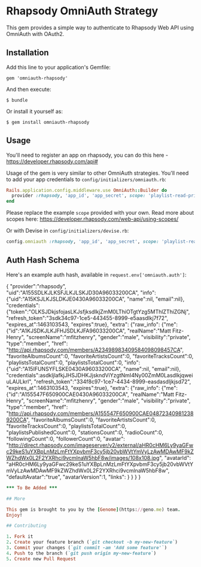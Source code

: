 # Rhapsody OmniAuth Strategy

This gem provides a simple way to authenticate to Rhapsody Web API using OmniAuth with OAuth2.

## Installation

Add this line to your application's Gemfile:

    gem 'omniauth-rhapsody'

And then execute:

    $ bundle

Or install it yourself as:

    $ gem install omniauth-rhapsody

## Usage

You'll need to register an app on rhapsody, you can do this here - https://developer.rhapsody.com/api#

Usage of the gem is very similar to other OmniAuth strategies.
You'll need to add your app credentials to `config/initializers/omniauth.rb`:

```ruby
Rails.application.config.middleware.use OmniAuth::Builder do
  provider :rhapsody, 'app_id', 'app_secret', scope: 'playlist-read-private user-read-private user-read-email'
end
```

Please replace the example `scope` provided with your own.
Read more about scopes here: https://developer.rhapsody.com/web-api/using-scopes/

Or with Devise in `config/initializers/devise.rb`:

```ruby
config.omniauth :rhapsody, 'app_id', 'app_secret', scope: 'playlist-read-private user-read-private user-read-email'
```

## Auth Hash Schema

Here's an example auth hash, available in `request.env['omniauth.auth']`:

  { "provider":"rhapsody",
     "uid":"A155SDLKJLKSFJLKJLSKJD30A96033200CA",
     "info":
      {"uid":"A15KSJLKJSLDKJE0430A96033200CA", "name":nil, "email":nil},
     "credentials":
      {"token":"OLKSJDkjsfojasLKJsfjksdlkjZmM0LThiOTgtYzg5MThlZThiZGNj",
       "refresh_token":"3sdk34c97-1ce5-443455-8999-e5aasdlkj7f72",
       "expires_at":1463103543,
       "expires":true},
     "extra":
      {"raw_info":
        {"me":
          {"id":"A1KJSDKJLKJFHJSDLKJFA96033200CA",
           "realName":"Matt Fitz-Henry",
           "screenName":"mfitzhenry",
           "gender":"male",
           "visibility":"private",
           "type":"member",
           "href":
            "http://api.rhapsody.com/members/A23498983409584098098457CA",
           "favoriteAlbumsCount":0,
           "favoriteArtistsCount":0,
           "favoriteTracksCount":0,
           "playlistsTotalCount":0,
           "playlistsTotalCount":0,
     "info":
      {"uid":"A15IFUNSYFLSKE0430A96033200CA", "name":nil, "email":nil},
     "credentials":asdkljlafkjJHSJDHKJjskndViYzgtNmI4Ny00ZmM0LasdlkjqweiuLAULkrl",
       "refresh_token":"334f8c97-1ce7-4434-8999-easdasdljkjsd72",
       "expires_at":1463103543,
       "expires":true},
     "extra":
      {"raw_info":
        {"me":
          {"id":"A155547F650900CAE0430A96033200CA",
           "realName":"Matt Fitz-Henry",
           "screenName":"mfitzhenry",
           "gender":"male",
           "visibility":"private",
           "type":"member",
           "href":
            "http://api.rhapsody.com/members/A155547F650900CAE048723409812389200CA",
           "favoriteAlbumsCount":0,
           "favoriteArtistsCount":0,
           "favoriteTracksCount":0,
           "playlistsTotalCount":0,
           "playlistsPublishedCount":0,
           "stationsCount":0,
           "radioCount":0,
           "followingCount":0,
           "followerCount":0,
           "avatar":
            "http://direct.rhapsody.com/imageserver/v2/external/aHR0cHM6Ly9yaGFwc29keS1uYXBpLnMzLmFtYXpvbmF3cy5jb20vbWVtYmVyLzAwMDAwMF9kZWZhdWx0L2F2YXRhci9vcmlnaW5hbF8w/images/108x108.jpg",
           "avatarId":
            "aHR0cHM6Ly9yaGFwc29keS1uYXBpLnMzLmFtYXpvbmF3cy5jb20vbWVtYmVyLzAwMDAwMF9kZWZhdWx0L2F2YXRhci9vcmlnaW5hbF8w",
           "defaultAvatar":"true",
           "avatarVersion":1,
           "links":
         }
        }
      }
    }

```ruby
*** To Be Added ***

## More

This gem is brought to you by the [Genome](https://geno.me) team.
Enjoy!

## Contributing

1. Fork it
2. Create your feature branch (`git checkout -b my-new-feature`)
3. Commit your changes (`git commit -am 'Add some feature'`)
4. Push to the branch (`git push origin my-new-feature`)
5. Create new Pull Request
